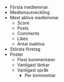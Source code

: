 * Första medlemmar
* Medlemsutveckling
* Mest aktiva medlemmar
  * Score
  * Posts
  * Comments
  * Likes
  * Antal inaktiva
* Största företag
* Poster
  * Flest kommentarer
  * Vanligast länkar
  * Vanligast språk
    * Per kommentar